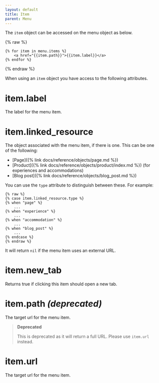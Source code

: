 ```yaml
---
layout: default
title: Item
parent: Menu
---
```


The `item` object can be accessed on the menu object as below.

{% raw %}
```liquid
{% for item in menu.items %}
    <a href="{{item.path}}">{{item.label}}</a>
{% endfor %}
```
{% endraw %}

When using an `item` object you have access to the following attributes.

# item.label

The label for the menu item.

# item.linked_resource

The object associated with the menu item, if there is one. This can be one of the following:

- [Page]({% link docs/reference/objects/page.md %})
- [Product]({% link docs/reference/objects/product/index.md %}) (for experiences and accommodations)
- [Blog post]({% link docs/reference/objects/blog_post.md %})

You can use the `type` attribute to distinguish between these. For example:

```
{% raw %}
{% case item.linked_resource.type %}
{% when "page" %}
    ...
{% when "experience" %}
    ...
{% when "accommodation" %}
    ...
{% when "blog_post" %}
    ...
{% endcase %}
{% endraw %}
```

It will return `nil` if the menu item uses an external URL.

# item.new_tab

Returns true if clicking this item should open a new tab.

# item.path _(deprecated)_

The target url for the menu item.

> **Deprecated**
>
> This is deprecated as it will return a full URL. Please use `item.url` instead.

# item.url

The target url for the menu item.

